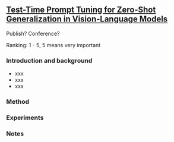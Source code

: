 ## [Test-Time Prompt Tuning for Zero-Shot Generalization in Vision-Language Models](link)
Publish? Conference?

Ranking: 1 - 5, 5 means very important
### Introduction and background
- xxx
- xxx
- xxx

### Method

### Experiments

### Notes
